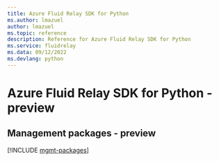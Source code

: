 ```yaml
---
title: Azure Fluid Relay SDK for Python
ms.author: lmazuel
author: lmazuel
ms.topic: reference
description: Reference for Azure Fluid Relay SDK for Python
ms.service: fluidrelay
ms.data: 09/12/2022
ms.devlang: python
---
```

# Azure Fluid Relay SDK for Python - preview

## Management packages - preview
[!INCLUDE [mgmt-packages](fluid-relay-mgmt-index.md)]